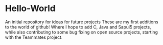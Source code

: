 # Hello-World
An initial repository for ideas for future projects
These are my first additions to the world of github! Where I hope to add C, Java and Sapui5 projects, while also contributing to some bug fixing on open source projects, starting with the Teammates project.
